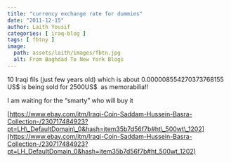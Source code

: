 ```yaml
---
title: "currency exchange rate for dummies"
date: "2011-12-15"
author: Laith Yousif
categories: [ iraq-blog ]
tags: [ fbtny ]
image:
  path: assets/laith/images/fbtn.jpg
  alt: From Baghdad To New York Blogs
---
```


10 Iraqi fils (just few years old) which is about 0.000008554270373768155 US$ is being sold for 2500US$  as memorabilia!!  

I am waiting for the “smarty” who will buy it

[https://www.ebay.com/itm/Iraqi-Coin-Saddam-Hussein-Basra-Collection-/230717484923?pt=LH\_DefaultDomain\_0&hash=item35b7d56f7b#ht\_500wt\_1202](https://www.ebay.com/itm/Iraqi-Coin-Saddam-Hussein-Basra-Collection-/230717484923?pt=LH_DefaultDomain_0&hash=item35b7d56f7b#ht_500wt_1202)
